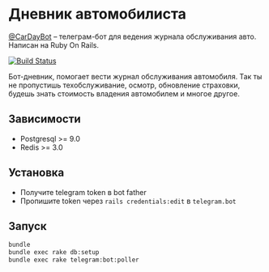 # Дневник автомобилиста

[@CarDayBot](https://t.me/CarDayBot) – телеграм-бот для ведения журнала обслуживания авто. Написан на Ruby On Rails.

[![Build Status](https://travis-ci.org/dapi/car_day_bot.svg?branch=master)](https://travis-ci.org/dapi/car_day_bot)

Бот-дневник, помогает вести журнал обслуживания автомобиля. Так ты не пропустишь техобслуживание, осмотр, обновление страховки, будешь знать стоимость владения автомобилем и многое другое.

## Зависимости

* Postgresql >= 9.0
* Redis >= 3.0

## Установка

* Получите telegram token в bot father
* Пропишите token через `rails credentials:edit` в `telegram.bot`

## Запуск

```bash
bundle
bundle exec rake db:setup
bundle exec rake telegram:bot:poller
```
